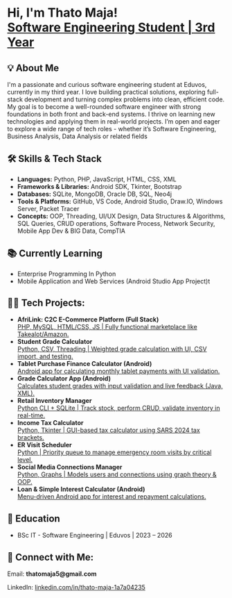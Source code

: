 <h1>Hi, I'm Thato Maja!<br/>
<a href="https://github.com/thatomaja">Software Engineering Student | 3rd Year</a></h1>

<h2>💡 About Me</h2>
<p>I'm a passionate and curious software engineering student at Eduvos, currently in my third year. I love building practical solutions, exploring full-stack development and turning complex problems into clean, efficient code. My goal is to become a well-rounded software engineer with strong foundations in both front and back-end systems. I thrive on learning new technologies and applying them in real-world projects. I’m open and eager to explore a wide range of tech roles - whether it’s Software Engineering, Business Analysis, Data Analysis or related fields </p>

<h2>🛠️ Skills & Tech Stack</h2>
<ul>
  <li><b>Languages:</b> Python, PHP, JavaScript, HTML, CSS, XML</li>
  <li><b>Frameworks & Libraries:</b> Android SDK, Tkinter, Bootstrap</li>
  <li><b>Databases:</b> SQLite, MongoDB, Oracle DB, SQL, Neo4j  </li>
  <li><b>Tools & Platforms:</b> GitHub, VS Code, Android Studio, Draw.IO, Windows Server, Packet Tracer</li>
  <li><b>Concepts:</b> OOP, Threading, UI/UX Design, Data Structures & Algorithms, SQL Queries, CRUD operations, Software Process, Network Security, Mobile App Dev & BIG Data, CompTIA</li>
</ul>

<h2>📚 Currently Learning</h2>
<ul>
  <li>Enterprise Programming In Python</li>
  <li>Mobile Application and Web Services (Android Studio App Project)t</li>
  
</ul>

<h2>👨‍💻 Tech Projects:</h2>
<ul>
  <li><b>AfriLink: C2C E-Commerce Platform (Full Stack)</b><br/>
    <a href="https://github.com/thatomaja/afrilink-ecommerce">PHP, MySQL, HTML/CSS, JS | Fully functional marketplace like Takealot/Amazon.</a>
  </li>

  <li><b>Student Grade Calculator</b><br/>
    <a href="https://github.com/thatomaja/student-grade-calculator">Python, CSV, Threading | Weighted grade calculation with UI, CSV import, and testing.</a>
  </li>

  <li><b>Tablet Purchase Finance Calculator (Android)</b><br/>
    <a href="https://github.com/thatomaja/tablet-finance-calculator">Android app for calculating monthly tablet payments with UI validation.</a>
  </li>

  <li><b>Grade Calculator App (Android)</b><br/>
    <a href="https://github.com/thatomaja/grade-calculator-app">Calculates student grades with input validation and live feedback (Java, XML).</a>
  </li>

  <li><b>Retail Inventory Manager</b><br/>
    <a href="https://github.com/thatomaja/inventory-manager">Python CLI + SQLite | Track stock, perform CRUD, validate inventory in real-time.</a>
  </li>

  <li><b>Income Tax Calculator</b><br/>
    <a href="https://github.com/thatomaja/tax-calculator">Python, Tkinter | GUI-based tax calculator using SARS 2024 tax brackets.</a>
  </li>

  <li><b>ER Visit Scheduler</b><br/>
    <a href="https://github.com/thatomaja/er-visit-scheduler">Python | Priority queue to manage emergency room visits by critical level.</a>
  </li>

  <li><b>Social Media Connections Manager</b><br/>
    <a href="https://github.com/thatomaja/social-network-graph">Python, Graphs | Models users and connections using graph theory & OOP.</a>
  </li>

  <li><b>Loan & Simple Interest Calculator (Android)</b><br/>
    <a href="https://github.com/thatomaja/simple-interest-calculator">Menu-driven Android app for interest and repayment calculations.</a>
  </li>
</ul>

<h2>📄 Education</h2>
<ul>
  <li>BSc IT - Software Engineering | Eduvos | 2023 – 2026</li>
</ul>

<h2>🤝 Connect with Me:</h2>
<p>Email: <b>thatomaja5@gmail.com</b></p>
<p>LinkedIn: <a href="https://linkedin.com/in/thato-maja-1a7a04235">linkedin.com/in/thato-maja-1a7a04235</a></p>
